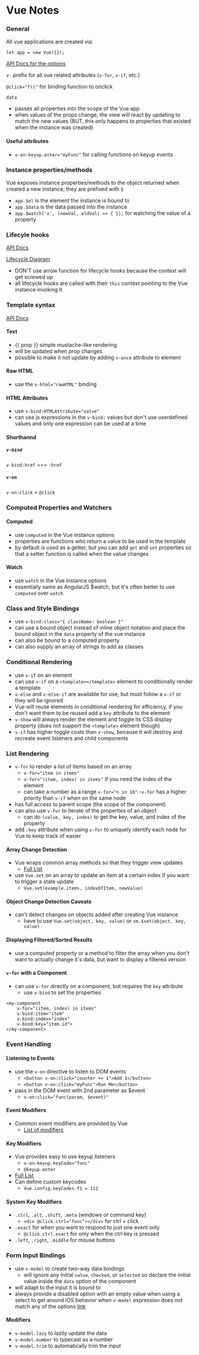 # Vue Notes

### General
All vue applications are created via:

`let app = new Vue({});`

[API Docs for the options](https://vuejs.org/v2/api/#Options-Data)

`v-` prefix for all vue related attributes (`v-for`, `v-if`, etc.)

`@click="f()"` for binding function to onclick 

`data` 
- passes all properties into the scope of the Vue app 
- when values of the props change, the view will react by updating to match the new values (BUT, this only happens to properties that existed when the instance was created)

#### Useful attributes
- `v-on:keyup.enter="myFunc"` for calling functions on keyup events

### Instance properties/methods
Vue exposes instance properties/methods to the object returned when created a new instance, they are prefixed with `$`
- `app.$el` is the element the instance is bound to
- `app.$data` is the data passed into the instance
- `app.$watch('x', (newVal, oldVal) => { });` for watching the value of a property

### Lifecyle hooks
[API Docs](https://vuejs.org/v2/api/#Options-Lifecycle-Hooks)

[Lifecycle Diagram](https://vuejs.org/v2/guide/instance.html#Lifecycle-Diagram)

- DON'T use arrow function for lifecycle hooks because the context will get screwed up
- all lifecycle hooks are called with their `this` context pointing to the Vue instance invoking it

### Template syntax
[API Docs](https://vuejs.org/v2/guide/syntax.html)
#### Text
- {{ prop }} simple mustache-like rendering
- will be updated when prop changes
- possible to make it not update by adding `v-once` attribute to element
#### Raw HTML
- use the `v-html="rawHTML"` binding
#### HTML Attributes
- use `v-bind:HTMLAttribute="value"`
- can use js expressions in the `v-bind:` values but don't use userdefined values and only one expression can be used at a time

#### Shorthannd
##### `v-bind`
`v-bind:href` === `:href`
##### `v-on`
`v-on:click` = `@click`


### Computed Properties and Watchers
#### Computed
- use `computed` in the Vue instance options
- properties are functions who return a value to be used in the template
- by default is used as a getter, but you can add `get` and `set` properties so that a setter function is called when the value changes
#### Watch
- use `watch` in the Vue instance options
- essentially same as AngularJS $watch, but it's often better to use `computed` over `watch`

### Class and Style Bindings
- use `v-bind:class="{ className: boolean }"`
- can use a bound object instead of inline object notation and place the bound object in the `data` property of the vue instance
- can also be bound to a computed property
- can also supply an array of strings to add as classes

### Conditional Rendering
- use `v-if` on an element
- can use `v-if` on a `<template></template>` element to conditionally render a template
- `v-else` and `v-else-if` are available for use, but must follow a `v-if` or they will be ignored
- Vue will reuse elements in conditional rendering for efficiency, if you don't want them to be reused add a `key` attribute to the element
- `v-show` will always render the element and toggle its CSS display property (does not support the `<template>` element though)
- `v-if` has higher toggle costs than `v-show`, because it will destroy and recreate event listeners and child components

### List Rendering
- `v-for` to render a list of items based on an array
    - `v-for="item in items"`
    - `v-for="(item, index) in items"` if you need the index of the element
    - can take a number as a range `v-for="n in 10"`
    -`v-for` has a higher priority than `v-if` when on the same node
- has full access to parent scope (the scope of the component)
- can also use `v-for` to iterate of the properties of an object
    - can do `(value, key, index)` to get the key, value, and index of the property
- add `:key` attribute when using `v-for` to uniquely identify each node for Vue to keep track of easier

#### Array Change Detection
- Vue wraps common array methods so that they trigger view updates
    - [Full List](https://vuejs.org/v2/guide/list.html#Mutation-Methods)
- use `Vue.set` on an array to update an item at a certain index if you want to trigger a state update
    - `Vue.set(example.items, indexOfItem, newValue)`

#### Object Change Detection Caveats
- can't detect changes on objects added after creating Vue instance
    - have to use `Vue.set(object, key, value)` or `vm.$set(object, key, value)`


#### Displaying Filtered/Sorted Results
- use a computed property or a method to filter the array when you don't want to actually change it's data, but want to display a filtered version

#### `v-for` with a Component
- can use `v-for` directly on a component, but requires the `key` attribute
    - use `v-bind` to set the properties
```
<my-component
    v-for="(item, index) in items"
    v-bind:item="item"
    v-bind:index="index"
    v-bind:key="item.id">
</my-component>
```

### Event Handling
#### Listening to Events
- use the `v-on` directive to listen to DOM events
    - `<button v-on:click="counter += 1">Add 1</button>`
    - `<button v-on:click="myFunc">Run Me</button>`
- pass in the DOM event with 2nd parameter as $event
    - `v-on:click="func(param, $event)"`
#### Event Modifiers 
- Common event modifiers are provided by Vue
    - [List of modifiers](https://vuejs.org/v2/guide/events.html#Event-Modifiers)
#### Key Modifiers
- Vue provides easy to use keyup listeners
    - `v-on:keyup.keyCode="func"`
    - `@keyup.enter`
- [Full List](https://vuejs.org/v2/guide/events.html#Key-Modifiers)
- Can define custom keycodes
    - `Vue.config.keyCodes.f1 = 112`
#### System Key Modifiers
- `.ctrl`, `.alt`, `.shift`, `.meta` (windows or command key)
    - `<div @click.ctrl="func"></div>` for ctrl + click
- `.exact` for when you want to respond to just one event only
    - `@click.ctrl.exact` for only when the ctrl key is pressed
- `.left`, `.right`, `.middle` for mouse buttons

### Form Input Bindings
- use `v-model` to create two-way data bindings
    - will ignore any initial `value`, `checked`, or `selected` so declare the initial value inside the `data` option of the component
- will adapt to the input it is bound to
- always provide a disabled option with an empty value when using a select to get around iOS behavior when `v-model` expression does not match any of the options [link](https://vuejs.org/v2/guide/forms.html#Select)

#### Modifiers
- `v-model.lazy` to lazily update the data
- `v-model.number` to typecast as a number
- `v-model.trim` to automatically trim the input

